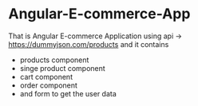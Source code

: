 # Angular-E-commerce-App

That is Angular E-commerce Application using api ->  https://dummyjson.com/products
and it contains 
- products component
- singe product component
- cart component
- order component
- and form to get the user data
